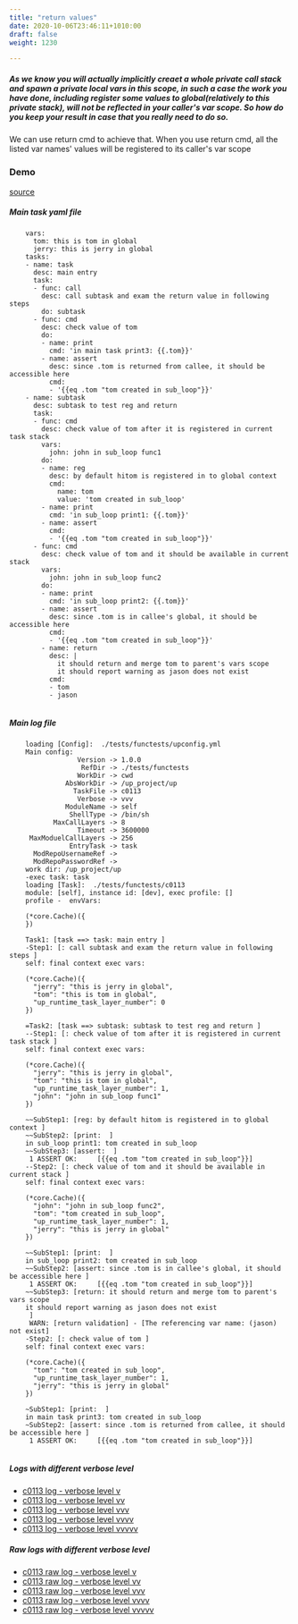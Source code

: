 ```yaml
---
title: "return values"
date: 2020-10-06T23:46:11+1010:00
draft: false
weight: 1230

---
```


##### As we know you will actually implicitly creaet a whole private call stack and spawn a private local vars in this scope, in such a case the work you have done, including register some values to global(relatively to this private stack), will not be reflected in your caller's var scope. So how do you keep your result in case that you really need to do so.

We can use return cmd to achieve that. When you use return cmd, all the listed var names' values will be registered to its caller's var scope


### Demo








[source](https://github.com/upcmd/up/blob/master/tests/functests/c0113.yml)

##### Main task yaml file
```
    vars:
      tom: this is tom in global
      jerry: this is jerry in global
    tasks:
    - name: task
      desc: main entry
      task:
      - func: call
        desc: call subtask and exam the return value in following steps
        do: subtask
      - func: cmd
        desc: check value of tom
        do:
        - name: print
          cmd: 'in main task print3: {{.tom}}'
        - name: assert
          desc: since .tom is returned from callee, it should be accessible here
          cmd:
          - '{{eq .tom "tom created in sub_loop"}}'
    - name: subtask
      desc: subtask to test reg and return
      task:
      - func: cmd
        desc: check value of tom after it is registered in current task stack
        vars:
          john: john in sub_loop func1
        do:
        - name: reg
          desc: by default hitom is registered in to global context
          cmd:
            name: tom
            value: 'tom created in sub_loop'
        - name: print
          cmd: 'in sub_loop print1: {{.tom}}'
        - name: assert
          cmd:
          - '{{eq .tom "tom created in sub_loop"}}'
      - func: cmd
        desc: check value of tom and it should be available in current stack
        vars:
          john: john in sub_loop func2
        do:
        - name: print
          cmd: 'in sub_loop print2: {{.tom}}'
        - name: assert
          desc: since .tom is in callee's global, it should be accessible here
          cmd:
          - '{{eq .tom "tom created in sub_loop"}}'
        - name: return
          desc: |
            it should return and merge tom to parent's vars scope
            it should report warning as jason does not exist
          cmd:
          - tom
          - jason
    
```
##### Main log file
```
    loading [Config]:  ./tests/functests/upconfig.yml
    Main config:
                 Version -> 1.0.0
                  RefDir -> ./tests/functests
                 WorkDir -> cwd
              AbsWorkDir -> /up_project/up
                TaskFile -> c0113
                 Verbose -> vvv
              ModuleName -> self
               ShellType -> /bin/sh
           MaxCallLayers -> 8
                 Timeout -> 3600000
     MaxModuelCallLayers -> 256
               EntryTask -> task
      ModRepoUsernameRef -> 
      ModRepoPasswordRef -> 
    work dir: /up_project/up
    -exec task: task
    loading [Task]:  ./tests/functests/c0113
    module: [self], instance id: [dev], exec profile: []
    profile -  envVars:
    
    (*core.Cache)({
    })
    
    Task1: [task ==> task: main entry ]
    -Step1: [: call subtask and exam the return value in following steps ]
    self: final context exec vars:
    
    (*core.Cache)({
      "jerry": "this is jerry in global",
      "tom": "this is tom in global",
      "up_runtime_task_layer_number": 0
    })
    
    =Task2: [task ==> subtask: subtask to test reg and return ]
    --Step1: [: check value of tom after it is registered in current task stack ]
    self: final context exec vars:
    
    (*core.Cache)({
      "jerry": "this is jerry in global",
      "tom": "this is tom in global",
      "up_runtime_task_layer_number": 1,
      "john": "john in sub_loop func1"
    })
    
    ~~SubStep1: [reg: by default hitom is registered in to global context ]
    ~~SubStep2: [print:  ]
    in sub_loop print1: tom created in sub_loop
    ~~SubStep3: [assert:  ]
     1 ASSERT OK:     [{{eq .tom "tom created in sub_loop"}}]
    --Step2: [: check value of tom and it should be available in current stack ]
    self: final context exec vars:
    
    (*core.Cache)({
      "john": "john in sub_loop func2",
      "tom": "tom created in sub_loop",
      "up_runtime_task_layer_number": 1,
      "jerry": "this is jerry in global"
    })
    
    ~~SubStep1: [print:  ]
    in sub_loop print2: tom created in sub_loop
    ~~SubStep2: [assert: since .tom is in callee's global, it should be accessible here ]
     1 ASSERT OK:     [{{eq .tom "tom created in sub_loop"}}]
    ~~SubStep3: [return: it should return and merge tom to parent's vars scope
    it should report warning as jason does not exist
     ]
     WARN: [return validation] - [The referencing var name: (jason) not exist]
    -Step2: [: check value of tom ]
    self: final context exec vars:
    
    (*core.Cache)({
      "tom": "tom created in sub_loop",
      "up_runtime_task_layer_number": 1,
      "jerry": "this is jerry in global"
    })
    
    ~SubStep1: [print:  ]
    in main task print3: tom created in sub_loop
    ~SubStep2: [assert: since .tom is returned from callee, it should be accessible here ]
     1 ASSERT OK:     [{{eq .tom "tom created in sub_loop"}}]
    
```


##### Logs with different verbose level
* [c0113 log - verbose level v](../../logs/c0113_v)
* [c0113 log - verbose level vv](../../logs/c0113_vv)
* [c0113 log - verbose level vvv](../../logs/c0113_vvvv)
* [c0113 log - verbose level vvvv](../../logs/c0113_vvvv)
* [c0113 log - verbose level vvvvv](../../logs/c0113_vvvvv)

##### Raw logs with different verbose level
* [c0113 raw log - verbose level v](../../reflogs/c0113_v.log)
* [c0113 raw log - verbose level vv](../../reflogs/c0113_vv.log)
* [c0113 raw log - verbose level vvv](../../reflogs/c0113_vvv.log)
* [c0113 raw log - verbose level vvvv](../../reflogs/c0113_vvvv.log)
* [c0113 raw log - verbose level vvvvv](../../reflogs/c0113_vvvvv.log)







